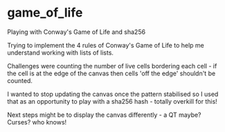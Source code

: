 # game_of_life
 Playing with Conway's Game of Life and sha256

Trying to implement the 4 rules of Conway's Game of Life to help me understand working with lists of lists.

Challenges were counting the number of live cells bordering each cell - if the cell is at the edge of the
canvas then cells 'off the edge' shouldn't be counted.

I wanted to stop updating the canvas once the pattern stabilised so I used that as an opportunity to
play with a sha256 hash - totally overkill for this!

Next steps might be to display the canvas differently - a QT maybe? Curses? who knows!